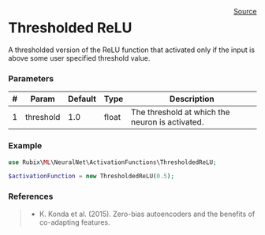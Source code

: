 <span style="float:right;"><a href="https://github.com/RubixML/RubixML/blob/master/src/NeuralNet/ActivationFunctions/ThresholdedReLU.php">Source</a></span>

# Thresholded ReLU
A thresholded version of the ReLU function that activated only if the input is above some user specified threshold value.

### Parameters
| # | Param | Default | Type | Description |
|---|---|---|---|---|
| 1 | threshold | 1.0 | float | The threshold at which the neuron is activated. |

### Example
```php
use Rubix\ML\NeuralNet\ActivationFunctions\ThresholdedReLU;

$activationFunction = new ThresholdedReLU(0.5);
```

### References
>- K. Konda et al. (2015). Zero-bias autoencoders and the benefits of co-adapting features.